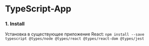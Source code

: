# TypeScript-App

### 1. Install

Установка в существующее приложение React:
``` npm install --save typescript @types/node @types/react @types/react-dom @types/jest ```
